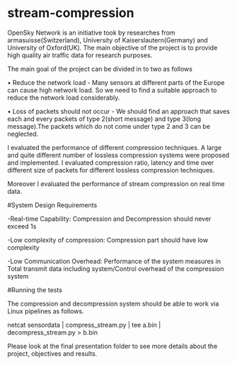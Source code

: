 # stream-compression 
OpenSky Network  is an initiative took by researches from armasuisse(Switzerland),
University of Kaiserslautern(Germany) and University of Oxford(UK).
The main objective of the project is to provide high quality air traffic data for research purposes.

The main goal of the project can be divided in to two as follows

• Reduce the network load - Many sensors at different parts of the Europe
can cause high network load. So we need to find a suitable approach to reduce
the network load considerably.

• Loss of packets should not occur - We should find an approach that saves
each and every packets of type 2(short message) and type 3(long message).The
packets which do not come under type 2 and 3 can be neglected.


I evaluated the performance of different compression techniques. A large and quite different number of lossless
compression systems were proposed and implemented. I evaluated compression ratio, latency and time over different size of 
packets for different lossless compression techniques. 

Moreover I evaluated the performance of stream compression on real time data.

#System Design Requirements

 -Real-time Capability: Compression and Decompression should never exceed 1s

 -Low complexity of compression: Compression part should have low complexity

 -Low Communication Overhead: Performance of the system measures in Total transmit data including system/Control overhead of the compression system

#Running the tests


The compression and decompression system should be able to work via Linux pipelines as follows.

netcat sensordata | compress_stream.py | tee a.bin | decompress_stream.py > b.bin

Please look at the final presentation folder to see more details about the project, objectives and results.
